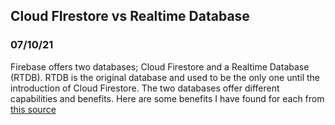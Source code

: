 ## Cloud FIrestore vs Realtime Database
### 07/10/21

Firebase offers two databases; Cloud Firestore and a Realtime Database (RTDB). RTDB is the original database and used to be the only one until the introduction of Cloud Firestore. The two databases offer different capabilities and benefits. Here are some benefits I have found for each from [this source](https://turkjphysiotherrehabil.org/pub/pdf/321/32-1-1475.pdf)
